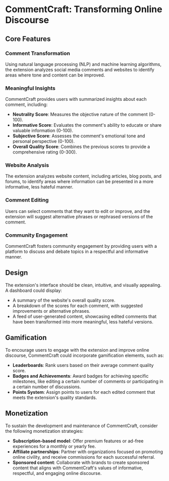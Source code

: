 
**CommentCraft: Transforming Online Discourse**
=====================================================


**Core Features**
---------------

### Comment Transformation

Using natural language processing (NLP) and machine learning algorithms, the extension analyzes social media comments and websites to identify areas where tone and content can be improved.

### Meaningful Insights

CommentCraft provides users with summarized insights about each comment, including:

* **Neutrality Score**: Measures the objective nature of the comment (0-100).
* **Informative Score**: Evaluates the comment's ability to educate or share valuable information (0-100).
* **Subjective Score**: Assesses the comment's emotional tone and personal perspective (0-100).
* **Overall Quality Score**: Combines the previous scores to provide a comprehensive rating (0-300).

### Website Analysis

The extension analyzes website content, including articles, blog posts, and forums, to identify areas where information can be presented in a more informative, less hateful manner.

### Comment Editing

Users can select comments that they want to edit or improve, and the extension will suggest alternative phrases or rephrased versions of the comment.

### Community Engagement

CommentCraft fosters community engagement by providing users with a platform to discuss and debate topics in a respectful and informative manner.

**Design**
--------

The extension's interface should be clean, intuitive, and visually appealing. A dashboard could display:

* A summary of the website's overall quality score.
* A breakdown of the scores for each comment, with suggested improvements or alternative phrases.
* A feed of user-generated content, showcasing edited comments that have been transformed into more meaningful, less hateful versions.

**Gamification**
--------------

To encourage users to engage with the extension and improve online discourse, CommentCraft could incorporate gamification elements, such as:

* **Leaderboards**: Rank users based on their average comment quality score.
* **Badges and Achievements**: Award badges for achieving specific milestones, like editing a certain number of comments or participating in a certain number of discussions.
* **Points System**: Assign points to users for each edited comment that meets the extension's quality standards.

**Monetization**
--------------

To sustain the development and maintenance of CommentCraft, consider the following monetization strategies:

* **Subscription-based model**: Offer premium features or ad-free experiences for a monthly or yearly fee.
* **Affiliate partnerships**: Partner with organizations focused on promoting online civility, and receive commissions for each successful referral.
* **Sponsored content**: Collaborate with brands to create sponsored content that aligns with CommentCraft's values of informative, respectful, and engaging online discourse.
